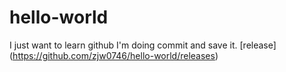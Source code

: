 # hello-world
I just want to learn github
I'm doing commit and save it.
[release] (https://github.com/zjw0746/hello-world/releases)
